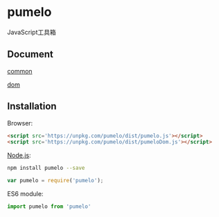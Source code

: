 # pumelo

JavaScript工具箱

## Document
[common](./doc/common.md)

[dom](./doc/dom.md)

## Installation

Browser:

```html
<script src='https://unpkg.com/pumelo/dist/pumelo.js'></script>
<script src='https://unpkg.com/pumelo/dist/pumeloDom.js'></script>
```

[Node.js](http://nodejs.org):

```bash
npm install pumelo --save
```

```js
var pumelo = require('pumelo');
```

ES6 module:

```js
import pumelo from 'pumelo'
```